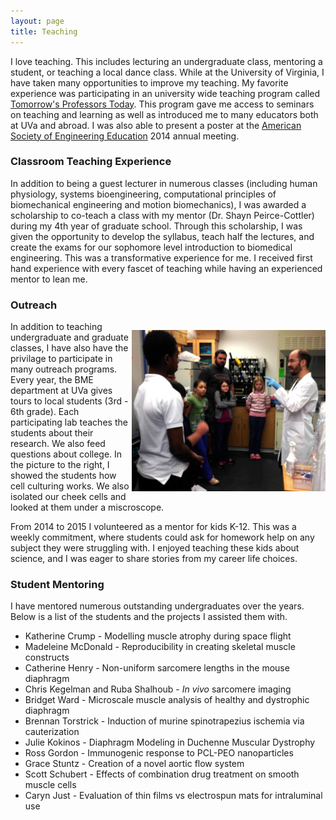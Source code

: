 ```yaml
---
layout: page
title: Teaching
---
```

I love teaching.
This includes lecturing an undergraduate class, mentoring a student, or teaching a local dance class.
While at the University of Virginia, I have taken many opportunities to improve my teaching.
My favorite experience was participating in an university wide teaching program called [Tomorrow's Professors Today](http://cte.virginia.edu/programs/tomorrows-professor-today/).
This program gave me access to seminars on teaching and learning as well as introduced me to many educators both at UVa and abroad.
I was also able to present a poster at the  [American Society of Engineering Education](https://www.asee.org/) 2014 annual meeting.

### Classroom Teaching Experience

In addition to being a guest lecturer in numerous classes (including human physiology, systems bioengineering, computational principles of biomechanical engineering and motion biomechanics),
I was awarded a scholarship to co-teach a class with my mentor (Dr. Shayn Peirce-Cottler) during my 4th year of graduate school.
Through this scholarship, I was given the opportunity to develop the syllabus, teach half the lectures, and create the exams for our sophomore level introduction to biomedical engineering.
This was a transformative experience for me. 
I received first hand experience with every fascet of teaching while having an experienced mentor to lean me.

### Outreach

<p style="float: right;"><img class="margined" src="/images/Kyle_teaching.jpg" width="310px" ></p>
In addition to teaching undergraduate and graduate classes, I have also have the privilage to participate in many outreach programs.
Every year, the BME department at UVa gives tours to local students (3rd - 6th grade). 
Each participating lab teaches the students about their research.
We also feed questions about college. 
In the picture to the right, I showed the students how cell culturing works.
We also isolated our cheek cells and looked at them under a miscroscope.


From 2014 to 2015 I volunteered as a mentor for kids K-12.
This was a weekly commitment, where students could ask for homework help on any subject they were struggling with.
I enjoyed teaching these kids about science, and I was eager to share stories from my career life choices.

### Student Mentoring

I have mentored numerous outstanding undergraduates over the years. 
Below is a list of the students and the projects I assisted them with.


- Katherine Crump - Modelling muscle atrophy during space flight
- Madeleine McDonald - Reproducibility in creating skeletal muscle constructs
- Catherine Henry - Non-uniform sarcomere lengths in the mouse diaphragm
- Chris Kegelman and Ruba Shalhoub - *In vivo* sarcomere imaging
- Bridget Ward - Microscale muscle analysis of healthy and dystrophic diaphragm
- Brennan Torstrick - Induction of murine spinotrapezius ischemia via cauterization
- Julie Kokinos - Diaphragm Modeling in Duchenne Muscular Dystrophy
- Ross Gordon - Immunogenic response to PCL-PEO nanoparticles
- Grace Stuntz - Creation of a novel aortic flow system
- Scott Schubert - Effects of combination drug treatment on smooth muscle cells
- Caryn Just - Evaluation of thin films vs electrospun mats for intraluminal use
